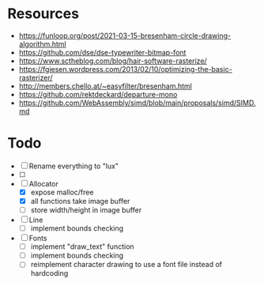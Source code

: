 # Resources
- https://funloop.org/post/2021-03-15-bresenham-circle-drawing-algorithm.html
- https://github.com/dse/dse-typewriter-bitmap-font
- https://www.sctheblog.com/blog/hair-software-rasterize/
- https://fgiesen.wordpress.com/2013/02/10/optimizing-the-basic-rasterizer/
- http://members.chello.at/~easyfilter/bresenham.html
- https://github.com/rektdeckard/departure-mono
- https://github.com/WebAssembly/simd/blob/main/proposals/simd/SIMD.md

# Todo
- [ ] Rename everything to "lux"
- [ ] 
- [ ] Allocator
  - [x] expose malloc/free
  - [x] all functions take image buffer
  - [ ] store width/height in image buffer
- [ ] Line
  - [ ] implement bounds checking
- [ ] Fonts
  - [ ] implement "draw_text" function
  - [ ] implement bounds checking
  - [ ] reimplement character drawing to use a font file instead of hardcoding
